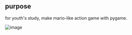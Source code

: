 ## purpose
for youth's study, make mario-like action game with pygame.






![image](https://github.com/user-attachments/assets/4651840a-d3e2-477a-99c6-eb25bb3f0dae)
